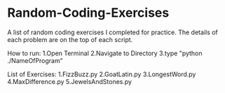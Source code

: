 # Random-Coding-Exercises
A list of random coding exercises I completed for practice. The details of each problem are on the top of each script.

How to run:
1.Open Terminal
2.Navigate to Directory
3.type "python ./NameOfProgram"

List of Exercises:
1.FizzBuzz.py
2.GoatLatin.py
3.LongestWord.py
4.MaxDifference.py
5.JewelsAndStones.py

